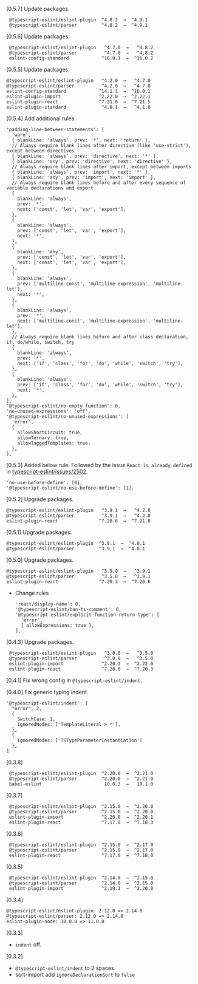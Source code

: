 [0.5.7]
Update packages.
```
 @typescript-eslint/eslint-plugin  ^4.8.2  →  ^4.9.1     
 @typescript-eslint/parser         ^4.8.2  →  ^4.9.1 
```

[0.5.6]
Update packages.
```
 @typescript-eslint/eslint-plugin   ^4.7.0  →   ^4.8.2     
 @typescript-eslint/parser          ^4.7.0  →   ^4.8.2     
 eslint-config-standard            ^16.0.1  →  ^16.0.2
```

[0.5.5]
Update packages.
```
@typescript-eslint/eslint-plugin   ^4.2.0  →   ^4.7.0
@typescript-eslint/parser          ^4.2.0  →   ^4.7.0
eslint-config-standard            ^14.1.1  →  ^16.0.1
eslint-plugin-import              ^2.22.0  →  ^2.22.1
eslint-plugin-react               ^7.21.0  →  ^7.21.5
eslint-plugin-standard             ^4.0.1  →   ^4.1.0
```

[0.5.4]
Add additional rules.
```
'padding-line-between-statements': [
  'warn',
  { blankLine: 'always', prev: '*', next: 'return' },
  // Always require blank lines after directive (like 'use-strict'), except between directives
  { blankLine: 'always', prev: 'directive', next: '*' },
  { blankLine: 'any', prev: 'directive', next: 'directive' },
  // Always require blank lines after import, except between imports
  { blankLine: 'always', prev: 'import', next: '*' },
  { blankLine: 'any', prev: 'import', next: 'import' },
  // Always require blank lines before and after every sequence of variable declarations and export
  {
    blankLine: 'always',
    prev: '*',
    next: ['const', 'let', 'var', 'export'],
  },
  {
    blankLine: 'always',
    prev: ['const', 'let', 'var', 'export'],
    next: '*',
  },
  {
    blankLine: 'any',
    prev: ['const', 'let', 'var', 'export'],
    next: ['const', 'let', 'var', 'export'],
  },
  {
    blankLine: 'always',
    prev: ['multiline-const', 'multiline-expression', 'multiline-let'],
    next: '*',
  },
  {
    blankLine: 'always',
    prev: '*',
    next: ['multiline-const', 'multiline-expression', 'multiline-let'],
  },
  // Always require blank lines before and after class declaration, if, do/while, switch, try
  {
    blankLine: 'always',
    prev: '*',
    next: ['if', 'class', 'for', 'do', 'while', 'switch', 'try'],
  },
  {
    blankLine: 'always',
    prev: ['if', 'class', 'for', 'do', 'while', 'switch', 'try'],
    next: '*',
  },
],
'@typescript-eslint/no-empty-function': 0,
'no-unused-expressions': 'off',
'@typescript-eslint/no-unused-expressions': [
  'error',
  {
    allowShortCircuit: true,
    allowTernary: true,
    allowTaggedTemplates: true,
  },
],
```

[0.5.3]
Added below rule. Followed by the issue `React is already defined` in [typescript-eslint/issues/2502](https://github.com/typescript-eslint/typescript-eslint/issues/2502).
```
'no-use-before-define': [0],
'@typescript-eslint/no-use-before-define': [1],
```

[0.5.2]
Upgrade packages.
```
@typescript-eslint/eslint-plugin   ^3.9.1  →   ^4.2.0
@typescript-eslint/parser          ^3.9.1  →   ^4.2.0
eslint-plugin-react               ^7.20.6  →  ^7.21.0
```

[0.5.1]
Upgrade packages.
```
@typescript-eslint/eslint-plugin  ^3.9.1  →  ^4.0.1
@typescript-eslint/parser         ^3.9.1  →  ^4.0.1
```

[0.5.0]
Upgrade packages.
```
@typescript-eslint/eslint-plugin   ^3.5.0  →   ^3.9.1 
@typescript-eslint/parser          ^3.5.0  →   ^3.9.1 
eslint-plugin-react               ^7.20.3  →  ^7.20.6 
```

* Change rules
  ```
  'react/display-name': 0,
  '@typescript-eslint/ban-ts-comment': 0,
  '@typescript-eslint/explicit-function-return-type': [
    'error',
    { allowExpressions: true },
  ],
  ```

[0.4.3]
Upgrade packages.
```
 @typescript-eslint/eslint-plugin   ^3.0.0  →   ^3.5.0 
 @typescript-eslint/parser          ^3.0.0  →   ^3.5.0 
 eslint-plugin-import              ^2.20.2  →  ^2.22.0 
 eslint-plugin-react               ^7.20.0  →  ^7.20.3 
```

[0.4.1]
Fix wrong config in `@typescript-eslint/indent`.

[0.4.0]
Fix generic typing indent.
```
'@typescript-eslint/indent': [
  "error", 2,
  {
    SwitchCase: 1,
    ignoredNodes: ['TemplateLiteral > *'],
  },
  {
    ignoredNodes: ['TSTypeParameterInstantiation']
  },
]
```
[0.3.8]
```
 @typescript-eslint/eslint-plugin  ^2.20.0  →  ^2.21.0 
 @typescript-eslint/parser         ^2.20.0  →  ^2.21.0 
 babel-eslint                       10.0.3  →   10.1.0 
```
[0.3.7]
```
 @typescript-eslint/eslint-plugin  ^2.15.0  →  ^2.20.0 
 @typescript-eslint/parser         ^2.15.0  →  ^2.20.0 
 eslint-plugin-import              ^2.20.0  →  ^2.20.1 
 eslint-plugin-react               ^7.17.0  →  ^7.18.3 
```
[0.3.6]
```
 @typescript-eslint/eslint-plugin  ^2.15.0  →  ^2.17.0 
 @typescript-eslint/parser         ^2.15.0  →  ^2.17.0 
 eslint-plugin-react               ^7.17.0  →  ^7.18.0 
 ```

[0.3.5]
```
 @typescript-eslint/eslint-plugin  ^2.14.0  →  ^2.15.0 
 @typescript-eslint/parser         ^2.14.0  →  ^2.15.0 
 eslint-plugin-import              ^2.19.1  →  ^2.20.0 
 ```

[0.3.4]
```
@typescript-eslint/eslint-plugin: 2.12.0 => 2.14.0
@typescript-eslint/parser: 2.12.0 => 2.14.0
eslint-plugin-node: 10.0.0 => 11.0.0
```

[0.3.3]
* `indent` off.

[0.3.2]
* `@typescript-eslint/indent` to 2 spaces.
* sort-import add `ignoreDeclarationSort` to `false`